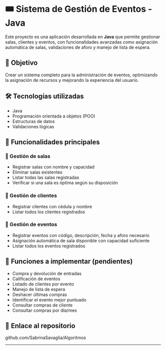 # 🎟️ Sistema de Gestión de Eventos - Java

Este proyecto es una aplicación desarrollada en **Java** que permite gestionar salas, clientes y eventos, con funcionalidades avanzadas como asignación automática de salas, validaciones de aforo y manejo de lista de espera.

## 🎯 Objetivo
Crear un sistema completo para la administración de eventos, optimizando la asignación de recursos y mejorando la experiencia del usuario.

## 🛠️ Tecnologías utilizadas
- Java
- Programación orientada a objetos (POO)
- Estructuras de datos
- Validaciones lógicas

## 📂 Funcionalidades principales

### 🏢 Gestión de salas
- Registrar salas con nombre y capacidad
- Eliminar salas existentes
- Listar todas las salas registradas
- Verificar si una sala es óptima según su disposición

### 👥 Gestión de clientes
- Registrar clientes con cédula y nombre
- Listar todos los clientes registrados

### 📅 Gestión de eventos
- Registrar eventos con código, descripción, fecha y aforo necesario
- Asignación automática de sala disponible con capacidad suficiente
- Listar todos los eventos registrados

## 🔧 Funciones a implementar (pendientes)
- Compra y devolución de entradas
- Calificación de eventos
- Listado de clientes por evento
- Manejo de lista de espera
- Deshacer últimas compras
- Identificar el evento mejor puntuado
- Consultar compras de cliente
- Consultar compras por día/mes

## 🔗 Enlace al repositorio
github.com/SabrinaSavaglia/Algoritmos

---

